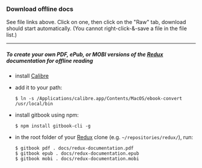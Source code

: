 ### Download offline docs
See file links above. Click on one, then click on the "Raw" tab, download should start automatically.
(You cannot right-click-&-save a file in the file list.)

---

##### To create your own PDF, ePub, or MOBI versions of the [Redux](https://github.com/rackt/redux) documentation for offline reading
+ install [Calibre](http://calibre-ebook.com/)
+ add it to your path:

    ```
    $ ln -s /Applications/calibre.app/Contents/MacOS/ebook-convert /usr/local/bin
    ```
+ install gitbook using npm:

  ```
  $ npm install gitbook-cli -g
  ```

+ in the root folder of your [Redux](https://github.com/rackt/redux) clone (e.g. `~/repositories/redux/`), run:

    ```
    $ gitbook pdf . docs/redux-documentation.pdf
    $ gitbook epub . docs/redux-documentation.epub
    $ gitbook mobi . docs/redux-documentation.mobi
    ```
